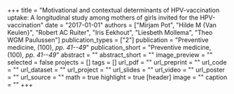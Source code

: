 +++
title = "Motivational and contextual determinants of HPV-vaccination uptake: A longitudinal study among mothers of girls invited for the HPV-vaccination"
date = "2017-01-01"
authors = ["Mirjam Pot", "Hilde M {Van Keulen}", "Robert AC Ruiter", "Iris Eekhout", "Liesbeth Mollema", "Theo WGM Paulussen"]
publication_types = ["2"]
publication = "Preventive medicine, (100), _pp. 41--49_"
publication_short = "Preventive medicine, (100), _pp. 41--49_"
abstract = ""
abstract_short = ""
image_preview = ""
selected = false
projects = []
tags = []
url_pdf = ""
url_preprint = ""
url_code = ""
url_dataset = ""
url_project = ""
url_slides = ""
url_video = ""
url_poster = ""
url_source = ""
math = true
highlight = true
[header]
image = ""
caption = ""
+++
